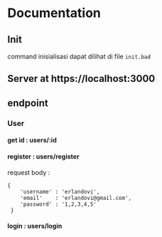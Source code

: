 # Documentation

## Init
command inisialisasi dapat dilihat di file ` init.bad `

## Server at https://localhost:3000

## endpoint
### User
#### get id : users/:id
#### register : users/register
request body :
```
{
    'username' : 'erlandovi',
    'email'    : 'erlandovi@gmail.com',
    'password' : '1,2,3,4,5'
 }
```
#### login : users/login